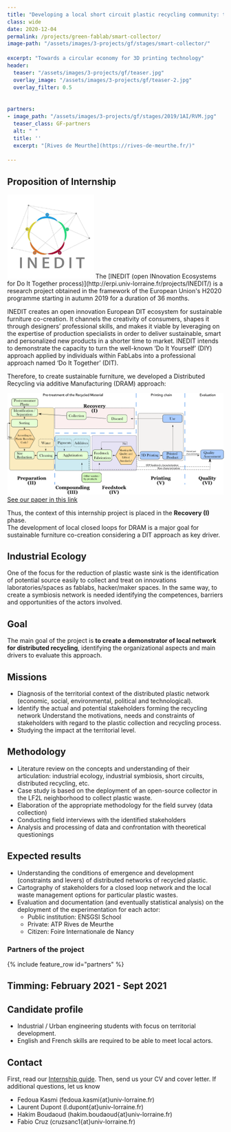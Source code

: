 ```yaml
---
title: "Developing a local short circuit plastic recycling community: the case of Rives de Meurthe neighborhood"
class: wide
date: 2020-12-04
permalink: /projects/green-fablab/smart-collector/
image-path: "/assets/images/3-projects/gf/stages/smart-collector/"

excerpt: "Towards a circular economy for 3D printing technology"
header:
  teaser: "/assets/images/3-projects/gf/teaser.jpg"
  overlay_image: "/assets/images/3-projects/gf/teaser-2.jpg"
  overlay_filter: 0.5


partners:
- image_path: "/assets/images/3-projects/gf/stages/2019/1AI/RVM.jpg"
  teaser_class: GF-partners
  alt: " "
  title: ''
  excerpt: "[Rives de Meurthe](https://rives-de-meurthe.fr/)"  

---
```



## Proposition of Internship

<img width="40%" class="align-left" src="https://raw.githubusercontent.com/LF2L/ERPI/master/assets/images/projects/inedit/teaser.png">
The [INEDIT (open INnovation Ecosystems for Do It Together process)](http://erpi.univ-lorraine.fr/projects/INEDIT/) is a research project obtained in the framework of the European Union's H2020 programme starting in autumn 2019 for a duration of 36 months.

INEDIT creates an open innovation European DIT ecosystem for sustainable furniture co-creation.
It channels the creativity of consumers, shapes it through designers’ professional skills, and makes it viable by leveraging on the expertise of production specialists in order to deliver sustainable, smart and personalized new products in a shorter time to market.
INEDIT intends to demonstrate the capacity to turn the well-known ‘Do It Yourself’ (DIY) approach applied by individuals within FabLabs into a professional approach named ‘Do It Together’ (DIT).

Therefore, to create sustainable furniture, we developed a Distributed Recycling via additive Manufacturing (DRAM) approach:

![Lorraine Fab Living Lab](/assets/images/3-projects/gf/DRAM.png)
[See our paper in this link](/green-fablab/review-recycling/)

Thus, the context of this internship project is placed in the **Recovery (I)** phase.  
The development of local closed loops for DRAM is a major goal for sustainable furniture co-creation considering a DIT approach as key driver.

## Industrial Ecology

One of the focus for the reduction of plastic waste sink is the identification of potential source easily to collect and treat on innovations laboratories/spaces as fablabs, hacker/maker spaces.
In the same way, to create a symbiosis network is needed identifying the competences, barriers and opportunities of the actors involved.


## Goal

The main goal of the project is **to create a demonstrator of local network for distributed recycling**, identifying the organizational aspects and main drivers to evaluate this approach.


## Missions

- Diagnosis of the territorial context of the distributed plastic network (economic, social, environmental, political and technological).
- Identify the actual and potential stakeholders forming the recycling network
Understand the motivations, needs and constraints of stakeholders with regard to the plastic collection and recycling process.
- Studying the impact at the territorial level.

## Methodology

- Literature review on the concepts and understanding of their articulation: industrial ecology, industrial symbiosis, short circuits, distributed recycling, etc.
- Case study is based on the deployment of an open-source collector in the LF2L neighborhood to collect plastic waste.
- Elaboration of the appropriate methodology for the field survey (data collection)
- Conducting field interviews with the identified stakeholders
- Analysis and processing of data and confrontation with theoretical questionings


## Expected results

- Understanding the conditions of emergence and development (constraints and levers) of distributed networks of recycled plastic.
- Cartography of stakeholders for a closed loop network and the local waste management options for particular plastic wastes.  
- Evaluation and documentation (and eventually statistical analysis) on the deployment of the experimentation for each actor:
  + Public institution: ENSGSI School
  + Private: ATP Rives de Meurthe
  + Citizen: Foire Internationale de Nancy


### Partners of the project


<div id="GF-partners">  
{% include feature_row id="partners" %}
</div>


## Timming: February 2021 - Sept 2021

## Candidate profile

- Industrial / Urban engineering students with focus on territorial development.
- English and French skills are required to be able to meet local actors.


## Contact
First, read our [Internship guide](/green-fablab/internships/).
Then, send us your CV and cover letter. If additional questions, let us know

- Fedoua Kasmi (fedoua.kasmi{at}univ-lorraine.fr)
- Laurent Dupont (l.dupont{at}univ-lorraine.fr)
- Hakim Boudaoud (hakim.boudaoud{at}univ-lorraine.fr)
- Fabio Cruz (cruzsanc1{at}univ-lorraine.fr)
